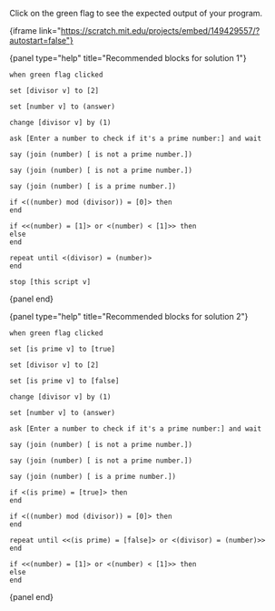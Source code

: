 Click on the green flag to see the expected output of your program.

{iframe link="https://scratch.mit.edu/projects/embed/149429557/?autostart=false"}

{panel type="help" title="Recommended blocks for solution 1"}

```scratch:split:random
when green flag clicked
```

```scratch:split:random
set [divisor v] to [2]

set [number v] to (answer)

change [divisor v] by (1)
```

```scratch:split:random
ask [Enter a number to check if it's a prime number:] and wait
```

```scratch:split:random
say (join (number) [ is not a prime number.])

say (join (number) [ is not a prime number.])

say (join (number) [ is a prime number.])
```

```scratch:split:random
if <((number) mod (divisor)) = [0]> then
end

if <<(number) = [1]> or <(number) < [1]>> then
else
end

repeat until <(divisor) = (number)>
end

stop [this script v]
```

{panel end}

{panel type="help" title="Recommended blocks for solution 2"}

```scratch:split:random
when green flag clicked
```

```scratch:split:random
set [is prime v] to [true]

set [divisor v] to [2]

set [is prime v] to [false]

change [divisor v] by (1)

set [number v] to (answer)
```

```scratch:split:random
ask [Enter a number to check if it's a prime number:] and wait
```

```scratch:split:random
say (join (number) [ is not a prime number.])

say (join (number) [ is not a prime number.])

say (join (number) [ is a prime number.])
```

```scratch:split:random
if <(is prime) = [true]> then
end

if <((number) mod (divisor)) = [0]> then
end

repeat until <<(is prime) = [false]> or <(divisor) = (number)>>
end

if <<(number) = [1]> or <(number) < [1]>> then
else
end
```

{panel end}
